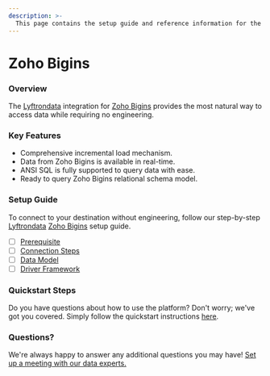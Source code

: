 ```yaml
---
description: >-
  This page contains the setup guide and reference information for the Zoho Bigins source connector.
---
```


# Zoho Bigins

### Overview

The [Lyftrondata](https://www.lyftrondata.com/) integration for [Zoho Bigins](https://www.lyftrondata.com/integration/commerce-analytics/zoho-bigins/) provides the most natural way to access data while requiring no engineering.

### Key Features

* Comprehensive incremental load mechanism.
* Data from Zoho Bigins is available in real-time.&#x20;
* ANSI SQL is fully supported to query data with ease.
* Ready to query Zoho Bigins relational schema model.

### Setup Guide

To connect to your destination without engineering, follow our step-by-step [Lyftrondata](https://www.lyftrondata.com/)  [Zoho Bigins](https://www.lyftrondata.com/integration/commerce-analytics/zoho-bigins/) setup guide.

* [ ] [Prerequisite](prerequisite.md)
* [ ] [Connection Steps](connection-steps.md)
* [ ] [Data Model](data-model/erd.md)
* [ ] [Driver Framework](driver-framework/)

### Quickstart Steps

Do you have questions about how to use the platform? Don't worry; we've got you covered. Simply follow the quickstart instructions [here](../README.md).

### Questions? <a href="#questions" id="questions"></a>

We're always happy to answer any additional questions you may have! [Set up a meeting with our data experts.](https://www.lyftrondata.com/book-a-meeting/)

